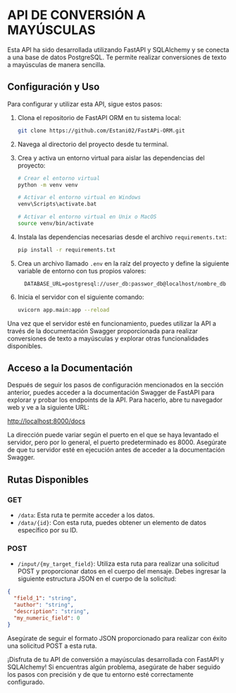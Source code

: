 # API DE CONVERSIÓN A MAYÚSCULAS

Esta API ha sido desarrollada utilizando FastAPI y SQLAlchemy y se conecta a una base de datos PostgreSQL. Te permite realizar conversiones de texto a mayúsculas de manera sencilla.

## Configuración y Uso

Para configurar y utilizar esta API, sigue estos pasos:

1. Clona el repositorio de FastAPI ORM en tu sistema local:

   ```bash
   git clone https://github.com/Estani02/FastAPi-ORM.git
   ```

2. Navega al directorio del proyecto desde tu terminal.

3. Crea y activa un entorno virtual para aislar las dependencias del proyecto:

   ```bash
   # Crear el entorno virtual
   python -m venv venv

   # Activar el entorno virtual en Windows
   venv\Scripts\activate.bat

   # Activar el entorno virtual en Unix o MacOS
   source venv/bin/activate
   ```

4. Instala las dependencias necesarias desde el archivo `requirements.txt`:

   ```bash
   pip install -r requirements.txt
   ```

5. Crea un archivo llamado `.env` en la raíz del proyecto y define la siguiente variable de entorno con tus propios valores:

    ```plaintext
      DATABASE_URL=postgresql://user_db:passwor_db@localhost/nombre_db
    ```

6. Inicia el servidor con el siguiente comando:

   ```bash
   uvicorn app.main:app --reload
   ```

Una vez que el servidor esté en funcionamiento, puedes utilizar la API a través de la documentación Swagger proporcionada para realizar conversiones de texto a mayúsculas y explorar otras funcionalidades disponibles.

## Acceso a la Documentación

Después de seguir los pasos de configuración mencionados en la sección anterior, puedes acceder a la documentación Swagger de FastAPI para explorar y probar los endpoints de la API. Para hacerlo, abre tu navegador web y ve a la siguiente URL:

[http://localhost:8000/docs](http://localhost:8000/docs)

La dirección puede variar según el puerto en el que se haya levantado el servidor, pero por lo general, el puerto predeterminado es 8000. Asegúrate de que tu servidor esté en ejecución antes de acceder a la documentación Swagger.

## Rutas Disponibles

### GET

- `/data`: Esta ruta te permite acceder a los datos.
- `/data/{id}`: Con esta ruta, puedes obtener un elemento de datos específico por su ID.

### POST

- `/input/{my_target_field}`: Utiliza esta ruta para realizar una solicitud POST y proporcionar datos en el cuerpo del mensaje. Debes ingresar la siguiente estructura JSON en el cuerpo de la solicitud:

```json
{
  "field_1": "string",
  "author": "string",
  "description": "string",
  "my_numeric_field": 0
}
```

Asegúrate de seguir el formato JSON proporcionado para realizar con éxito una solicitud POST a esta ruta.

¡Disfruta de tu API de conversión a mayúsculas desarrollada con FastAPI y SQLAlchemy! Si encuentras algún problema, asegúrate de haber seguido los pasos con precisión y de que tu entorno esté correctamente configurado.